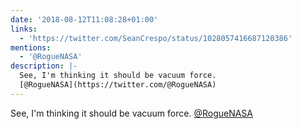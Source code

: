 ```yaml
---
date: '2018-08-12T11:08:28+01:00'
links:
  - 'https://twitter.com/SeanCrespo/status/1028057416687120386'
mentions:
  - '@RogueNASA'
description: |-
  See, I'm thinking it should be vacuum force. 
  [@RogueNASA](https://twitter.com/@RogueNASA)
---
```

See, I'm thinking it should be vacuum force. 
[@RogueNASA](https://twitter.com/@RogueNASA) 
